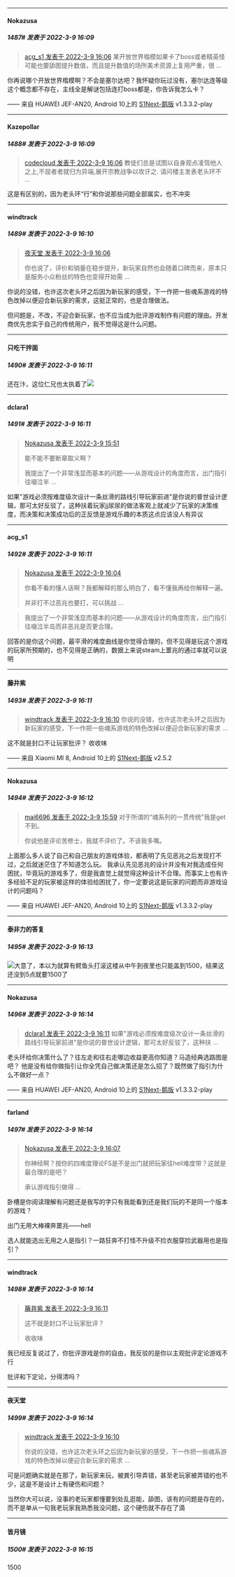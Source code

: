 

*****

####  Nokazusa  
##### 1487#       发表于 2022-3-9 16:09

<blockquote><a href="httphttps://bbs.saraba1st.com/2b/forum.php?mod=redirect&amp;goto=findpost&amp;pid=54978583&amp;ptid=2056153" target="_blank">acg_s1 发表于 2022-3-9 16:06</a>
某开放世界楷模如果卡了boss或者精英怪可能也要舔图提升数值，而且提升数值的场所美术资源上复用严重，很 ...</blockquote>
你再说哪个开放世界楷模啊？不会是塞尔达吧？我怀疑你玩过没有，塞尔达连等级这个概念都不存在，主线全是解谜包括连打boss都是，你告诉我怎么卡？

—— 来自 HUAWEI JEF-AN20, Android 10上的 [S1Next-鹅版](https://github.com/ykrank/S1-Next/releases) v1.3.3.2-play

*****

####  Kazepollar  
##### 1488#       发表于 2022-3-9 16:09

<blockquote><a href="httphttps://bbs.saraba1st.com/2b/forum.php?mod=redirect&amp;goto=findpost&amp;pid=54978585&amp;ptid=2056153" target="_blank">codecloud 发表于 2022-3-9 16:06</a>
 教徒们总是试图以自身观点凌驾他人之上,不屈者者就归为异端,展开宗教战争以攻讦之. 请问楼主发表老头环不 ...</blockquote>
这是有区别的，因为老头环“行”和你说那些问题全部属实，也不冲突

*****

####  windtrack  
##### 1489#       发表于 2022-3-9 16:10

<blockquote><a href="httphttps://bbs.saraba1st.com/2b/forum.php?mod=redirect&amp;goto=findpost&amp;pid=54978586&amp;ptid=2056153" target="_blank">夜天堂 发表于 2022-3-9 16:06</a>

你也说了，评价和销量在稳步提升，新玩家自然也会随着口碑而来，原本只是服务小众粉丝的特色也变得开始需 ...</blockquote>
你说的没错，也许这次老头环之后因为新玩家的感受，下一作把一些魂系游戏的特色改掉以便迎合新玩家的需求，这挺正常的，也是合理做法。

但问题是，不改，不迎合新玩家，也不应当成为批评游戏制作有问题的理由。开发商优先忠实于自己的传统用户，我不觉得这是什么问题。

*****

####  只吃干拌面  
##### 1490#       发表于 2022-3-9 16:11

还在汴，这位仁兄也太执着了<img src="https://static.saraba1st.com/image/smiley/face2017/067.png" referrerpolicy="no-referrer">

*****

####  dclara1  
##### 1491#       发表于 2022-3-9 16:11

<blockquote><a href="httphttps://bbs.saraba1st.com/2b/forum.php?mod=redirect&amp;goto=findpost&amp;pid=54978320&amp;ptid=2056153" target="_blank">Nokazusa 发表于 2022-3-9 15:51</a>

能不能不要断章取义啊？

我提出了一个非常浅显而基本的问题——从游戏设计的角度而言，出门指引往啜泣半 ...</blockquote>
如果"游戏必须按难度级次设计一条丝滑的路线引导玩家前进"是你说的普世设计逻辑，那可太好反驳了，这种扶着玩家jj尿尿的做法客观上就减少了玩家的决策维度，而决策和决策成功后的正反馈是游戏乐趣的本质这点应该没人有异议

*****

####  acg_s1  
##### 1492#       发表于 2022-3-9 16:11

<blockquote><a href="httphttps://bbs.saraba1st.com/2b/forum.php?mod=redirect&amp;goto=findpost&amp;pid=54978556&amp;ptid=2056153" target="_blank">Nokazusa 发表于 2022-3-9 16:04</a>

你看不看的懂人话啊？我都解释的那么明白了，看不懂我再给你解释一遍。

并非打不过恶兆也要打，可以挑战 ...</blockquote><blockquote>我提出了一个非常浅显而基本的问题——从游戏设计的角度而言，出门指引往啜泣半岛而非恶兆是否更合理。 </blockquote>
回答的是你这个问题，最平滑的难度曲线是你觉得合理的，但不见得是玩这个游戏的玩家所预期的，也不见得是正确的，数据上来说steam上噩兆的通过率就可以说明

*****

####  藤井紫  
##### 1493#       发表于 2022-3-9 16:11

<blockquote><a href="httphttps://bbs.saraba1st.com/2b/forum.php?mod=redirect&amp;goto=findpost&amp;pid=54978660&amp;ptid=2056153" target="_blank">windtrack 发表于 2022-3-9 16:10</a>
你说的没错，也许这次老头环之后因为新玩家的感受，下一作把一些魂系游戏的特色改掉以便迎合新玩家的需求 ...</blockquote>
这不就是封口不让玩家批评？
收收味

—— 来自 Xiaomi MI 8, Android 10上的 [S1Next-鹅版](https://github.com/ykrank/S1-Next/releases) v2.5.2

*****

####  Nokazusa  
##### 1494#       发表于 2022-3-9 16:12

<blockquote><a href="httphttps://bbs.saraba1st.com/2b/forum.php?mod=redirect&amp;goto=findpost&amp;pid=54978474&amp;ptid=2056153" target="_blank">mai6696 发表于 2022-3-9 15:59</a>
对于所谓的“魂系列的一贯传统”我是get不到。

你说他是评论苦修士，我就不评价了。不该我多嘴。</blockquote>
上面那么多人说了自己和自己朋友的游戏体验，都表明了先见恶兆之后发现打不过，之后就迷茫住了不知道怎么玩。
我承认先见恶兆的设计并没有对我造成任何困扰，毕竟玩的游戏多了，但是我直觉上就觉得这种设计不合理。而事实上也有许多经验不足的玩家被这样的体验给困扰了，你一定要说这是玩家的问题而非游戏设计的问题吗？

—— 来自 HUAWEI JEF-AN20, Android 10上的 [S1Next-鹅版](https://github.com/ykrank/S1-Next/releases) v1.3.3.2-play

*****

####  泰非力的答复  
##### 1495#       发表于 2022-3-9 16:13

<img src="https://static.saraba1st.com/image/smiley/face2017/067.png" referrerpolicy="no-referrer">大意了，本以为就算有鳄鱼头打滚这楼从中午到夜里也只能盖到1500，结果这还没到5点就要1500了

*****

####  Nokazusa  
##### 1496#       发表于 2022-3-9 16:14

<blockquote><a href="httphttps://bbs.saraba1st.com/2b/forum.php?mod=redirect&amp;goto=findpost&amp;pid=54978677&amp;ptid=2056153" target="_blank">dclara1 发表于 2022-3-9 16:11</a>
如果"游戏必须按难度级次设计一条丝滑的路线引导玩家前进"是你说的普世设计逻辑，那可太好反驳了，这种扶 ...</blockquote>
老头环给你决策什么了？往左走和往右走哪边收益更高你知道？马造经典选路图是吧？
他是没有给你做指引让你全凭自己做决策还是怎么招了？既然做了指引为什么不做好一点？

—— 来自 HUAWEI JEF-AN20, Android 10上的 [S1Next-鹅版](https://github.com/ykrank/S1-Next/releases) v1.3.3.2-play

*****

####  farland  
##### 1497#       发表于 2022-3-9 16:14

<blockquote><a href="httphttps://bbs.saraba1st.com/2b/forum.php?mod=redirect&amp;goto=findpost&amp;pid=54978598&amp;ptid=2056153" target="_blank">Nokazusa 发表于 2022-3-9 16:07</a>

你神经啊？按你的四难度理论FS是不是出门就把玩家往hell难度带？这就是最合理的是吧？

承认游戏指引做得 ...</blockquote>
卧槽是你阅读理解有问题还是我写的字只有我能看到还是我们玩的不是同一个版本的游戏？

出门无用大棒裸奔噩兆——hell

选人就能选出无用之人是指引？一路狂奔不打怪不升级不捡衣服穿捡武器用也是指引？

*****

####  windtrack  
##### 1498#       发表于 2022-3-9 16:14

<blockquote><a href="httphttps://bbs.saraba1st.com/2b/forum.php?mod=redirect&amp;goto=findpost&amp;pid=54978681&amp;ptid=2056153" target="_blank">藤井紫 发表于 2022-3-9 16:11</a>

这不就是封口不让玩家批评？

收收味</blockquote>
我已经反复说过了，你批评游戏是你的自由，我反驳的是你以主观批评定论游戏不行

批评和下定论，分得清吗？

*****

####  夜天堂  
##### 1499#       发表于 2022-3-9 16:14

<blockquote><a href="httphttps://bbs.saraba1st.com/2b/forum.php?mod=redirect&amp;goto=findpost&amp;pid=54978660&amp;ptid=2056153" target="_blank">windtrack 发表于 2022-3-9 16:10</a>

你说的没错，也许这次老头环之后因为新玩家的感受，下一作把一些魂系游戏的特色改掉以便迎合新玩家的需求 ...</blockquote>
可是问题确实就是在那了，新玩家来玩，被粪引导弄错，甚至老玩家被弄错的也不少，这是不是设计上有硬伤和问题？

当然你大可以说，没事的老玩家都懂要到处乱逛能，舔图，该有的问题是存在的，而不是单从一句我老玩家我熟悉我没问题，这个硬伤就不存在了滴

*****

####  皆月镜  
##### 1500#       发表于 2022-3-9 16:15

1500

